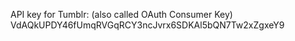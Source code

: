 
API key for Tumblr: (also called OAuth Consumer Key)
VdAQkUPDY46fUmqRVGqRCY3ncJvrx6SDKAl5bQN7Tw2xZgxeY9
